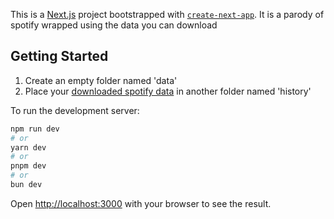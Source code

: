 This is a [Next.js](https://nextjs.org) project bootstrapped with [`create-next-app`](https://nextjs.org/docs/app/api-reference/cli/create-next-app).
It is a parody of spotify wrapped using the data you can download  

## Getting Started

1. Create an empty folder named 'data' 
2. Place your [downloaded spotify data](https://support.stats.fm/docs/import/spotify-import/) in another folder named 'history'

To run the development server:

```bash
npm run dev
# or
yarn dev
# or
pnpm dev
# or
bun dev
```

Open [http://localhost:3000](http://localhost:3000) with your browser to see the result.

